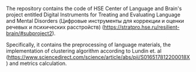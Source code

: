 The repository contains the code of HSE Center of Language and Brain's project entitled Digital Instruments for Treating and Evaluating Language and Mental Disorders (Цифровые инструменты для коррекции и оценки речевых и психических расстройств) (https://stratpro.hse.ru/resilient-brain/#subproject2).

Specifically, it contains the preprocessing of language materials, the implementation of clustering algorithm according to Lundin et. al (https://www.sciencedirect.com/science/article/abs/pii/S016517812200018X) and metrics calculation.

